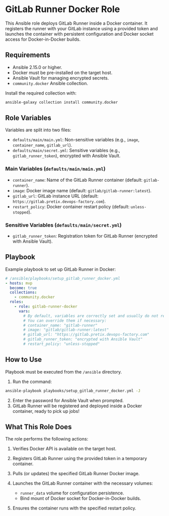 # GitLab Runner Docker Role

This Ansible role deploys GitLab Runner inside a Docker container. It registers the runner with your GitLab instance using a provided token and launches the container with persistent configuration and Docker socket access for Docker-in-Docker builds.

## Requirements

* Ansible 2.15.0 or higher.
* Docker must be pre-installed on the target host.
* Ansible Vault for managing encrypted secrets.
* `community.docker` Ansible collection.

Install the required collection with:

```bash
ansible-galaxy collection install community.docker
```

## Role Variables

Variables are split into two files:

* `defaults/main/main.yml`: Non-sensitive variables (e.g., `image`, `container_name`, `gitlab_url`).
* `defaults/main/secret.yml`: Sensitive variables (e.g., `gitlab_runner_token`), encrypted with Ansible Vault.

### Main Variables (`defaults/main/main.yml`)

* `container_name`: Name of the GitLab Runner container (default: `gitlab-runner`).
* `image`: Docker image name (default: `gitlab/gitlab-runner:latest`).
* `gitlab_url`: GitLab instance URL (default: `https://gitlab.pretix.devops-factory.com`).
* `restart_policy`: Docker container restart policy (default: `unless-stopped`).

### Sensitive Variables (`defaults/main/secret.yml`)

* `gitlab_runner_token`: Registration token for GitLab Runner (encrypted with Ansible Vault).

## Playbook

Example playbook to set up GitLab Runner in Docker:

```yaml
# /ansible/playbooks/setup_gitlab_runner_docker.yml
- hosts: mvp
  become: true
  collections:
    - community.docker
  roles:
    - role: gitlab-runner-docker
      vars:
        # By default, variables are correctly set and usually do not require changes.
        # You can override them if necessary:
        # container_name: "gitlab-runner"
        # image: "gitlab/gitlab-runner:latest"
        # gitlab_url: "https://gitlab.pretix.devops-factory.com"
        # gitlab_runner_token: "encrypted with Ansible Vault"
        # restart_policy: "unless-stopped"
```

## How to Use

Playbook must be executed from the `/ansible` directory.

1. Run the command:

```bash
ansible-playbook playbooks/setup_gitlab_runner_docker.yml -J
```

2. Enter the password for Ansible Vault when prompted.
3. GitLab Runner will be registered and deployed inside a Docker container, ready to pick up jobs!

## What This Role Does

The role performs the following actions:

1. Verifies Docker API is available on the target host.
2. Registers GitLab Runner using the provided token in a temporary container.
3. Pulls (or updates) the specified GitLab Runner Docker image.
4. Launches the GitLab Runner container with the necessary volumes:

   * `runner_data` volume for configuration persistence.
   * Bind mount of Docker socket for Docker-in-Docker builds.
5. Ensures the container runs with the specified restart policy.
